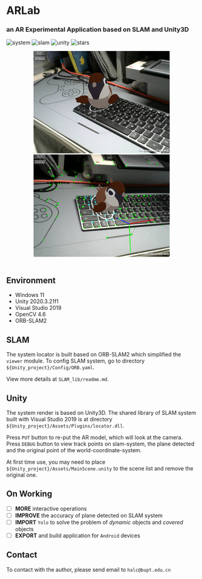 # ARLab
### an AR Experimental Application based on SLAM and Unity3D
![system](https://badgen.net/badge/Application/Augmented%20Reality/blue)
![slam](https://badgen.net/badge/Locator/SLAM/orange)
![unity](https://badgen.net/badge/Render/Unity/orange)
![stars](https://badgen.net/badge/Environment/Windows/green)

<center>
    <img src="Assets/view.png" width="360" alt="view"/>
    <img src="Assets/debug.png" width="360" alt="debug"/>
</center>
<br>

## Environment
- Windows 11
- Unity 2020.3.21f1
- Visual Studio 2019
- OpenCV 4.6
- ORB-SLAM2

## SLAM
The system locator is built based on ORB-SLAM2 which simplified the `viewer` module. To config SLAM system, go to directory `${Unity_project}/Config/ORB.yaml`.

View more details at `SLAM_lib/readme.md`.

## Unity
The system render is based on Unity3D. The shared library of SLAM system built with Visual Studio 2019 is at directory `${Unity_project}/Assets/Plugins/locator.dll`.

Press `PUT` button to re-put the AR model, which will look at the camera.
Press `DEBUG` button to view track points on slam-system, the plane detected and the original point of the world-coordinate-system.

At first time use, you may need to place `${Unity_project}/Assets/MainScene.unity` to the scene list and remove the original one.

## On Working
- [ ] **MORE** interactive operations
- [ ] **IMPROVE** the accuracy of plane detected on SLAM system
- [ ] **IMPORT** `Yolo` to solve the problem of *dynamic* objects and *covered* objects
- [ ] **EXPORT** and build application for `Android` devices

## Contact
To contact with the author, please send email to `halc@bupt.edu.cn`